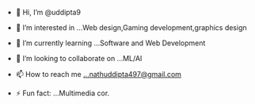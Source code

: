 - 👋 Hi, I’m @uddipta9
- 👀 I’m interested in ...Web design,Gaming development,graphics design
- 🌱 I’m currently learning ...Software and Web Development
- 💞️ I’m looking to collaborate on ...ML/AI
- 📫 How to reach me ...nathuddipta497@gmail.com
  
- ⚡ Fun fact: ...Multimedia cor.

<!---
uddipta9/uddipta9 is a ✨ special ✨ repository because its `README.md` (this file) appears on your GitHub profile.
You can click the Preview link to take a look at your changes.
--->
